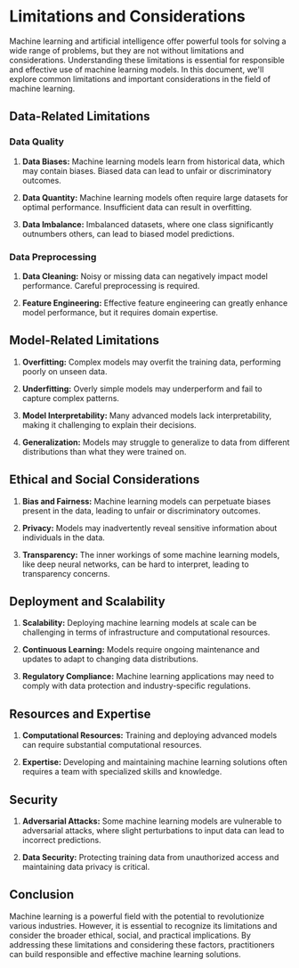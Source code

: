 # Limitations and Considerations

Machine learning and artificial intelligence offer powerful tools for solving a wide range of problems, but they are not without limitations and considerations. Understanding these limitations is essential for responsible and effective use of machine learning models. In this document, we'll explore common limitations and important considerations in the field of machine learning.

## Data-Related Limitations

### Data Quality

1. **Data Biases:** Machine learning models learn from historical data, which may contain biases. Biased data can lead to unfair or discriminatory outcomes.

2. **Data Quantity:** Machine learning models often require large datasets for optimal performance. Insufficient data can result in overfitting.

3. **Data Imbalance:** Imbalanced datasets, where one class significantly outnumbers others, can lead to biased model predictions.

### Data Preprocessing

1. **Data Cleaning:** Noisy or missing data can negatively impact model performance. Careful preprocessing is required.

2. **Feature Engineering:** Effective feature engineering can greatly enhance model performance, but it requires domain expertise.

## Model-Related Limitations

1. **Overfitting:** Complex models may overfit the training data, performing poorly on unseen data.

2. **Underfitting:** Overly simple models may underperform and fail to capture complex patterns.

3. **Model Interpretability:** Many advanced models lack interpretability, making it challenging to explain their decisions.

4. **Generalization:** Models may struggle to generalize to data from different distributions than what they were trained on.

## Ethical and Social Considerations

1. **Bias and Fairness:** Machine learning models can perpetuate biases present in the data, leading to unfair or discriminatory outcomes.

2. **Privacy:** Models may inadvertently reveal sensitive information about individuals in the data.

3. **Transparency:** The inner workings of some machine learning models, like deep neural networks, can be hard to interpret, leading to transparency concerns.

## Deployment and Scalability

1. **Scalability:** Deploying machine learning models at scale can be challenging in terms of infrastructure and computational resources.

2. **Continuous Learning:** Models require ongoing maintenance and updates to adapt to changing data distributions.

3. **Regulatory Compliance:** Machine learning applications may need to comply with data protection and industry-specific regulations.

## Resources and Expertise

1. **Computational Resources:** Training and deploying advanced models can require substantial computational resources.

2. **Expertise:** Developing and maintaining machine learning solutions often requires a team with specialized skills and knowledge.

## Security

1. **Adversarial Attacks:** Some machine learning models are vulnerable to adversarial attacks, where slight perturbations to input data can lead to incorrect predictions.

2. **Data Security:** Protecting training data from unauthorized access and maintaining data privacy is critical.

## Conclusion

Machine learning is a powerful field with the potential to revolutionize various industries. However, it is essential to recognize its limitations and consider the broader ethical, social, and practical implications. By addressing these limitations and considering these factors, practitioners can build responsible and effective machine learning solutions.
